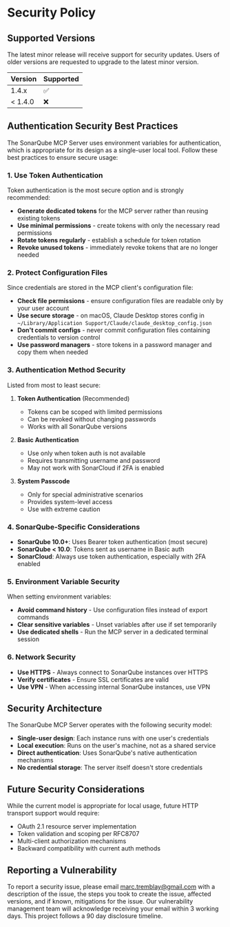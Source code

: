 # Security Policy

## Supported Versions

The latest minor release will receive support for security updates. Users of older versions are requested to upgrade to the latest minor version.

| Version | Supported          |
| ------- | ------------------ |
| 1.4.x   | :white_check_mark: |
| < 1.4.0 | :x:                |

## Authentication Security Best Practices

The SonarQube MCP Server uses environment variables for authentication, which is appropriate for its design as a single-user local tool. Follow these best practices to ensure secure usage:

### 1. Use Token Authentication

Token authentication is the most secure option and is strongly recommended:

- **Generate dedicated tokens** for the MCP server rather than reusing existing tokens
- **Use minimal permissions** - create tokens with only the necessary read permissions
- **Rotate tokens regularly** - establish a schedule for token rotation
- **Revoke unused tokens** - immediately revoke tokens that are no longer needed

### 2. Protect Configuration Files

Since credentials are stored in the MCP client's configuration file:

- **Check file permissions** - ensure configuration files are readable only by your user account
- **Use secure storage** - on macOS, Claude Desktop stores config in `~/Library/Application Support/Claude/claude_desktop_config.json`
- **Don't commit configs** - never commit configuration files containing credentials to version control
- **Use password managers** - store tokens in a password manager and copy them when needed

### 3. Authentication Method Security

Listed from most to least secure:

1. **Token Authentication** (Recommended)
   - Tokens can be scoped with limited permissions
   - Can be revoked without changing passwords
   - Works with all SonarQube versions

2. **Basic Authentication**
   - Use only when token auth is not available
   - Requires transmitting username and password
   - May not work with SonarCloud if 2FA is enabled

3. **System Passcode**
   - Only for special administrative scenarios
   - Provides system-level access
   - Use with extreme caution

### 4. SonarQube-Specific Considerations

- **SonarQube 10.0+**: Uses Bearer token authentication (most secure)
- **SonarQube < 10.0**: Tokens sent as username in Basic auth
- **SonarCloud**: Always use token authentication, especially with 2FA enabled

### 5. Environment Variable Security

When setting environment variables:

- **Avoid command history** - Use configuration files instead of export commands
- **Clear sensitive variables** - Unset variables after use if set temporarily
- **Use dedicated shells** - Run the MCP server in a dedicated terminal session

### 6. Network Security

- **Use HTTPS** - Always connect to SonarQube instances over HTTPS
- **Verify certificates** - Ensure SSL certificates are valid
- **Use VPN** - When accessing internal SonarQube instances, use VPN

## Security Architecture

The SonarQube MCP Server operates with the following security model:

- **Single-user design**: Each instance runs with one user's credentials
- **Local execution**: Runs on the user's machine, not as a shared service
- **Direct authentication**: Uses SonarQube's native authentication mechanisms
- **No credential storage**: The server itself doesn't store credentials

## Future Security Considerations

While the current model is appropriate for local usage, future HTTP transport support would require:

- OAuth 2.1 resource server implementation
- Token validation and scoping per RFC8707
- Multi-client authorization mechanisms
- Backward compatibility with current auth methods

## Reporting a Vulnerability

To report a security issue, please email marc.tremblay@gmail.com with a description of the issue, the steps you took to create the issue, affected versions, and if known, mitigations for the issue. Our vulnerability management team will acknowledge receiving your email within 3 working days. This project follows a 90 day disclosure timeline.

